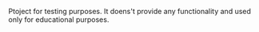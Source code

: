 Ptoject for testing purposes.
It doens't provide any functionality and used only for educational purposes.
